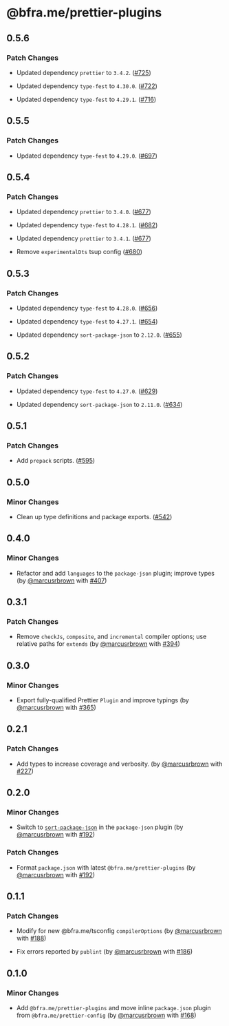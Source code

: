 # @bfra.me/prettier-plugins

## 0.5.6
### Patch Changes


- Updated dependency `prettier` to `3.4.2`. ([#725](https://github.com/bfra-me/works/pull/725))


- Updated dependency `type-fest` to `4.30.0`. ([#722](https://github.com/bfra-me/works/pull/722))


- Updated dependency `type-fest` to `4.29.1`. ([#716](https://github.com/bfra-me/works/pull/716))

## 0.5.5
### Patch Changes


- Updated dependency `type-fest` to `4.29.0`. ([#697](https://github.com/bfra-me/works/pull/697))

## 0.5.4
### Patch Changes


- Updated dependency `prettier` to `3.4.0`. ([#677](https://github.com/bfra-me/works/pull/677))


- Updated dependency `type-fest` to `4.28.1`. ([#682](https://github.com/bfra-me/works/pull/682))


- Updated dependency `prettier` to `3.4.1`. ([#677](https://github.com/bfra-me/works/pull/677))


- Remove `experimentalDts` tsup config ([#680](https://github.com/bfra-me/works/pull/680))

## 0.5.3
### Patch Changes


- Updated dependency `type-fest` to `4.28.0`. ([#656](https://github.com/bfra-me/works/pull/656))


- Updated dependency `type-fest` to `4.27.1`. ([#654](https://github.com/bfra-me/works/pull/654))


- Updated dependency `sort-package-json` to `2.12.0`. ([#655](https://github.com/bfra-me/works/pull/655))

## 0.5.2
### Patch Changes


- Updated dependency `type-fest` to `4.27.0`. ([#629](https://github.com/bfra-me/works/pull/629))


- Updated dependency `sort-package-json` to `2.11.0`. ([#634](https://github.com/bfra-me/works/pull/634))

## 0.5.1
### Patch Changes


- Add `prepack` scripts. ([#595](https://github.com/bfra-me/works/pull/595))

## 0.5.0
### Minor Changes


- Clean up type definitions and package exports. ([#542](https://github.com/bfra-me/works/pull/542))

## 0.4.0
### Minor Changes



- Refactor and add `languages` to the `package-json` plugin; improve types (by [@marcusrbrown](https://github.com/marcusrbrown) with [#407](https://github.com/bfra-me/works/pull/407))

## 0.3.1
### Patch Changes



- Remove `checkJs`, `composite`, and `incremental` compiler options; use relative paths for `extends` (by [@marcusrbrown](https://github.com/marcusrbrown) with [#394](https://github.com/bfra-me/works/pull/394))

## 0.3.0
### Minor Changes



- Export fully-qualified Prettier `Plugin` and improve typings (by [@marcusrbrown](https://github.com/marcusrbrown) with [#365](https://github.com/bfra-me/works/pull/365))

## 0.2.1

### Patch Changes

- Add types to increase coverage and verbosity. (by [@marcusrbrown](https://github.com/marcusrbrown) with [#227](https://github.com/bfra-me/works/pull/227))

## 0.2.0

### Minor Changes

- Switch to [`sort-package-json`](https://github.com/keithamus/sort-package-json) in the `package-json` plugin (by [@marcusrbrown](https://github.com/marcusrbrown) with [#192](https://github.com/bfra-me/works/pull/192))

### Patch Changes

- Format `package.json` with latest `@bfra.me/prettier-plugins` (by [@marcusrbrown](https://github.com/marcusrbrown) with [#192](https://github.com/bfra-me/works/pull/192))

## 0.1.1

### Patch Changes

- Modify for new @bfra.me/tsconfig `compilerOptions` (by [@marcusrbrown](https://github.com/marcusrbrown) with [#188](https://github.com/bfra-me/works/pull/188))

- Fix errors reported by `publint` (by [@marcusrbrown](https://github.com/marcusrbrown) with [#186](https://github.com/bfra-me/works/pull/186))

## 0.1.0

### Minor Changes

- Add `@bfra.me/prettier-plugins` and move inline `package.json` plugin from `@bfra.me/prettier-config` (by [@marcusrbrown](https://github.com/marcusrbrown) with [#168](https://github.com/bfra-me/works/pull/168))
